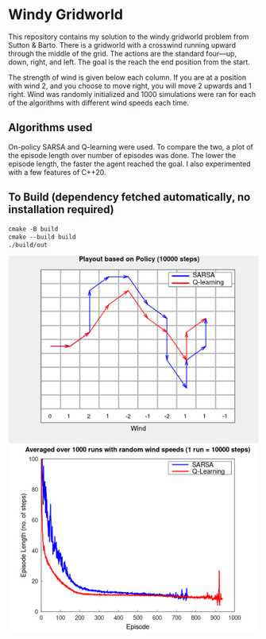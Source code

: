 # Windy Gridworld
This repository contains my solution to the windy gridworld problem from Sutton & Barto. There is a gridworld with a crosswind running upward through the middle of the grid. The actions are the standard four—up, down, right, and left. The goal is the reach the end position from the start.

 The strength of wind is given below each column. If you are at a position with wind 2, and you choose to move right, you will move 2 upwards and 1 right. Wind was randomly initialized and 1000 simulations were ran for each of the algorithms with different wind speeds each time.

## Algorithms used
On-policy SARSA and Q-learning were used. To compare the two, a plot of the episode length over number of episodes was done. The lower the episode length, the faster the agent reached the goal. I also experimented with a few features of C++20.

## To Build (dependency fetched automatically, no installation required)
```
cmake -B build
cmake --build build
./build/out
```
![plot1](/SARSA%20Q-learn.png)
![plot2](/episode%20graph.png)